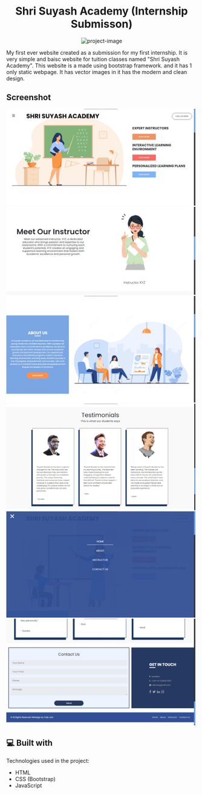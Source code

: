 <h1 align="center" id="title">Shri Suyash Academy (Internship Submisson)</h1>

<p align="center"><img src="https://socialify.git.ci/TulipJani/internship/image?description=1&amp;descriptionEditable=My%20Internship%20Submission%20from%20JainWell&amp;font=Inter&amp;language=1&amp;name=1&amp;owner=1&amp;pattern=Solid&amp;theme=Light" alt="project-image"></p>

<p id="description">My first ever website created as a submission for my first internship. It is very simple and baisc website for tuition classes named "Shri Suyash Academy". This website is a made using bootstrap framework. and it has 1 only static webpage. It has vector images in it has the modern and clean design.</p>

<h2>Screenshot</h2>

<img src="scrnsht/hero.jpg" alt="Girl in a jacket" width="500" height="">

<img src="scrnsht/meetinstructor.jpg" alt="Girl in a jacket" width="500" height="">

<img src="scrnsht/about.jpg" alt="Girl in a jacket" width="500" height="">

<img src="scrnsht/testimonials.jpg" alt="Girl in a jacket" width="500" height="">

<img src="scrnsht/navbar.jpg" alt="Girl in a jacket" width="500" height="">


<img src="scrnsht/footer.jpg" alt="Girl in a jacket" width="500" height="">
  
<h2>💻 Built with</h2>

Technologies used in the project:

*   HTML
*   CSS (Bootstrap)
*   JavaScript
